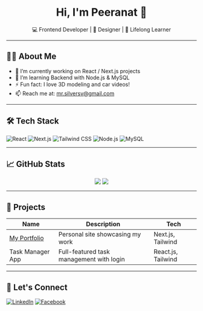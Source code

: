 <h1 align="center">Hi, I'm Peeranat 👋</h1>

<p align="center">
  💻 Frontend Developer | 🎨 Designer | 🌱 Lifelong Learner
</p>

---

## 🧑‍💻 About Me
- 🔭 I’m currently working on React / Next.js projects
- 🌱 I’m learning Backend with Node.js & MySQL
- ⚡ Fun fact: I love 3D modeling and car videos!
- 📫 Reach me at: mr.silversv@gmail.com

---

## 🛠️ Tech Stack
![React](https://img.shields.io/badge/-React-61DAFB?style=flat&logo=react&logoColor=000)
![Next.js](https://img.shields.io/badge/-Next.js-000000?style=flat&logo=next.js)
![Tailwind CSS](https://img.shields.io/badge/-TailwindCSS-38B2AC?style=flat&logo=tailwind-css)
![Node.js](https://img.shields.io/badge/-Node.js-339933?style=flat&logo=node.js&logoColor=white)
![MySQL](https://img.shields.io/badge/-MySQL-00758F?style=flat&logo=mysql&logoColor=white)

---

## 📈 GitHub Stats
<p align="center">
  <img src="https://github-readme-stats.vercel.app/api?username=MrzSilver&show_icons=true&theme=radical" />
  <img src="https://github-readme-stats.vercel.app/api/top-langs/?username=MrzSilver&layout=compact&theme=radical" />
</p>

---

## 🚀 Projects

| Name | Description | Tech |
|------|-------------|------|
| [My Portfolio](https://my-web-portforlio.vercel.app/) | Personal site showcasing my work | Next.js, Tailwind |
| Task Manager App | Full-featured task management with login | React.js, Tailwind |

---

## 🙌 Let's Connect

[![LinkedIn](https://img.shields.io/badge/-LinkedIn-blue?style=flat&logo=linkedin)](https://www.linkedin.com/)
[![Facebook](https://img.shields.io/badge/Facebook-1877F2?style=flat&logo=facebook&logoColor=white)](https://www.facebook.com/)
